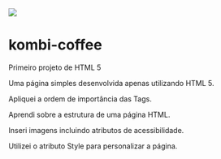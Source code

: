 <img src="https://i.postimg.cc/wvdG4fZs/logo-kombi-coffee.png">

# kombi-coffee
Primeiro projeto de HTML 5
<p> Uma página simples desenvolvida apenas utilizando HTML 5.</p>
<p>Apliquei a ordem de importância das Tags.</p>
<p>Aprendi sobre a estrutura de uma página HTML.</p>
<p>Inseri imagens incluindo atributos de acessibilidade.</p>
<p>Utilizei o atributo Style para personalizar a página.</p>
